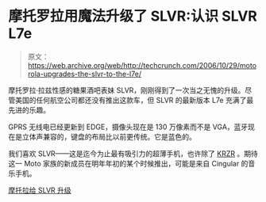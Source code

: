 # 摩托罗拉用魔法升级了 SLVR:认识 SLVR L7e 

> 原文：<https://web.archive.org/web/http://techcrunch.com/2006/10/29/motorola-upgrades-the-slvr-to-the-l7e/>

摩托罗拉·拉兹性感的糖果酒吧表妹 SLVR，刚刚得到了一次当之无愧的升级。尽管美国的任何航空公司都还没有推出这款车，但 SLVR 的最新版本 L7e 充满了最先进的乐趣。

GPRS 无线电已经更新到 EDGE，摄像头现在是 130 万像素而不是 VGA，蓝牙现在是立体声兼容的，键盘的布局比以前更传统。它是蓝色的。

我们喜欢 SLVR——这是迄今为止最有吸引力的超薄手机，也许除了 [KRZR](https://web.archive.org/web/20160220092335/http://crunchgear.com/2006/09/28/verizon-quietly-launches-the-moto-krzr/) 。期待这一 Moto 家族的新成员在明年年初的某个时候推出，可能是来自 Cingular 的音乐手机。

[摩托拉给 SLVR 升级](https://web.archive.org/web/20160220092335/http://www.phonescoop.com/news/item.php?n=1944)